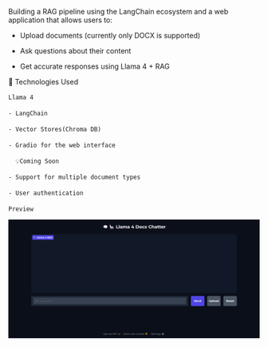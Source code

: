  Building a RAG pipeline using the LangChain ecosystem and a web application that allows users to:
 

   - Upload documents (currently only DOCX is supported)

   - Ask questions about their content

   - Get accurate responses using Llama 4 + RAG

   🔧 Technologies Used

    Llama 4

    - LangChain

    - Vector Stores(Chroma DB)

    - Gradio for the web interface

      💡Coming Soon

    - Support for multiple document types

    - User authentication

    Preview 
![Preview of the Llama Chat Web Application](Images/Demo.png)
